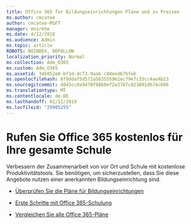 ```yaml
---
title: Office 365 für Bildungseinrichtungen Pläne und zu Preisen
ms.author: cmcatee
author: cmcatee-MSFT
manager: mnirkhe
ms.date: 4/12/2018
ms.audience: Admin
ms.topic: article
ROBOTS: NOINDEX, NOFOLLOW
localization_priority: Normal
ms.collection: Adm_O365
ms.custom: Adm_O365
ms.assetid: 34b852e0-bf1d-4cf3-9aa6-c80eed67bfeb
ms.openlocfilehash: 8f9ddaf5d572a563555962ec79e7c35cc4ae4b23
ms.sourcegitcommit: dd43cc0a9470f98b8ef2a3787c823801d674c666
ms.translationtype: MT
ms.contentlocale: de-DE
ms.lasthandoff: 02/12/2019
ms.locfileid: "29905255"
---
```

# <a name="get-office-365-free-for-your-entire-school"></a>Rufen Sie Office 365 kostenlos für Ihre gesamte Schule

Verbessern der Zusammenarbeit von vor Ort und Schule mit kostenlose Produktivitätstools. Sie benötigen, um sicherzustellen, dass Sie diese Angebote nutzen einer anerkannten Bildungseinrichtung sind.
  
- [Überprüfen Sie die Pläne für Bildungseinrichtungen](https://products.office.com/academic/compare-office-365-education-plans)
    
- [Erste Schritte mit Office 365-Schulung](https://support.office.com/article/ab02abe5-a1ee-458c-b749-5b44416ccf1)
    
- [Vergleichen Sie alle Office 365-Pläne](https://products.office.com/business/compare-more-office-365-for-business-plans)
    

